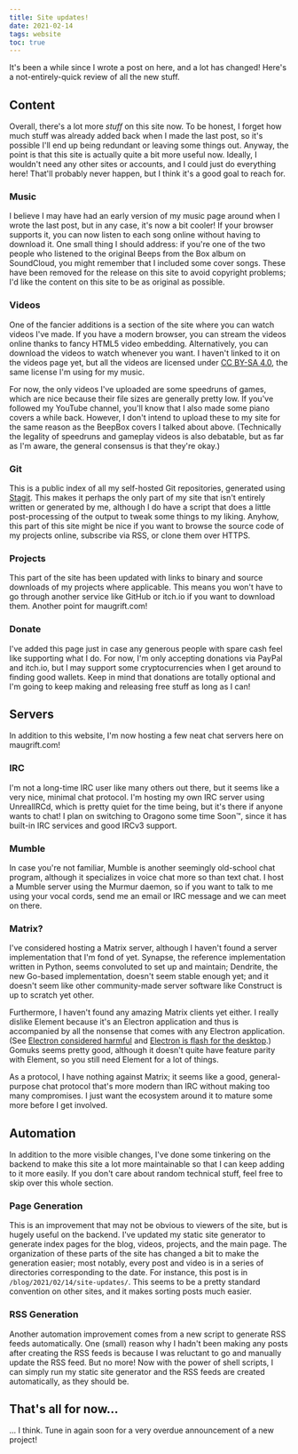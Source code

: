 ```yaml
---
title: Site updates!
date: 2021-02-14
tags: website
toc: true
---
```


It's been a while since I wrote a post on here, and a lot has changed!
Here's a not-entirely-quick review of all the new stuff.

## Content

Overall, there's a lot more *stuff* on this site now.
To be honest, I forget how much stuff was already added back when I made the last post, so it's possible I'll end up being redundant or leaving some things out.
Anyway, the point is that this site is actually quite a bit more useful now.
Ideally, I wouldn't need any other sites or accounts, and I could just do everything here!
That'll probably never happen, but I think it's a good goal to reach for.

### Music

I believe I may have had an early version of my music page around when I wrote the last post, but in any case, it's now a bit cooler!
If your browser supports it, you can now listen to each song online without having to download it.
One small thing I should address: if you're one of the two people who listened to the original Beeps from the Box album on SoundCloud, you might remember that I included some cover songs.
These have been removed for the release on this site to avoid copyright problems; I'd like the content on this site to be as original as possible.

### Videos

One of the fancier additions is a section of the site where you can watch videos I've made.
If you have a modern browser, you can stream the videos online thanks to fancy HTML5 video embedding.
Alternatively, you can download the videos to watch whenever you want.
I haven't linked to it on the videos page yet, but all the videos are licensed under [CC BY-SA 4.0](https://creativecommons.org/licenses/by-sa/4.0/), the same license I'm using for my music.

For now, the only videos I've uploaded are some speedruns of games, which are nice because their file sizes are generally pretty low.
If you've followed my YouTube channel, you'll know that I also made some piano covers a while back.
However, I don't intend to upload these to my site for the same reason as the BeepBox covers I talked about above.
(Technically the legality of speedruns and gameplay videos is also debatable, but as far as I'm aware, the general consensus is that they're okay.)

### Git

This is a public index of all my self-hosted Git repositories, generated using [Stagit](https://codemadness.org/stagit.html).
This makes it perhaps the only part of my site that isn't entirely written or generated by me, although I do have a script that does a little post-processing of the output to tweak some things to my liking.
Anyhow, this part of this site might be nice if you want to browse the source code of my projects online, subscribe via RSS, or clone them over HTTPS.

### Projects

This part of the site has been updated with links to binary and source downloads of my projects where applicable.
This means you won't have to go through another service like GitHub or itch.io if you want to download them.
Another point for maugrift.com!

### Donate

I've added this page just in case any generous people with spare cash feel like supporting what I do.
For now, I'm only accepting donations via PayPal and itch.io, but I may support some cryptocurrencies when I get around to finding good wallets.
Keep in mind that donations are totally optional and I'm going to keep making and releasing free stuff as long as I can!

## Servers

In addition to this website, I'm now hosting a few neat chat servers here on maugrift.com!

### IRC

I'm not a long-time IRC user like many others out there, but it seems like a very nice, minimal chat protocol.
I'm hosting my own IRC server using UnrealIRCd, which is pretty quiet for the time being, but it's there if anyone wants to chat!
I plan on switching to Oragono some time Soon™, since it has built-in IRC services and good IRCv3 support.

### Mumble

In case you're not familiar, Mumble is another seemingly old-school chat program, although it specializes in voice chat more so than text chat.
I host a Mumble server using the Murmur daemon, so if you want to talk to me using your vocal cords, send me an email or IRC message and we can meet on there.

### Matrix?

I've considered hosting a Matrix server, although I haven't found a server implementation that I'm fond of yet.
Synapse, the reference implementation written in Python, seems convoluted to set up and maintain; Dendrite, the new Go-based implementation, doesn't seem stable enough yet; and it doesn't seem like other community-made server software like Construct is up to scratch yet other.

Furthermore, I haven't found any amazing Matrix clients yet either.
I really dislike Element because it's an Electron application and thus is accompanied by all the nonsense that comes with any Electron application.
(See [Electron considered harmful](https://drewdevault.com/2016/11/24/Electron-considered-harmful.html) and [Electron is flash for the desktop](https://josephg.com/blog/electron-is-flash-for-the-desktop/).)
Gomuks seems pretty good, although it doesn't quite have feature parity with Element, so you still need Element for a lot of things.

As a protocol, I have nothing against Matrix; it seems like a good, general-purpose chat protocol that's more modern than IRC without making too many compromises.
I just want the ecosystem around it to mature some more before I get involved.

## Automation

In addition to the more visible changes, I've done some tinkering on the backend to make this site a lot more maintainable so that I can keep adding to it more easily.
If you don't care about random technical stuff, feel free to skip over this whole section.

### Page Generation

This is an improvement that may not be obvious to viewers of the site, but is hugely useful on the backend.
I've updated my static site generator to generate index pages for the blog, videos, projects, and the main page.
The organization of these parts of the site has changed a bit to make the generation easier; most notably, every post and video is in a series of directories corresponding to the date.
For instance, this post is in `/blog/2021/02/14/site-updates/`.
This seems to be a pretty standard convention on other sites, and it makes sorting posts much easier.

### RSS Generation

Another automation improvement comes from a new script to generate RSS feeds automatically.
One (small) reason why I hadn't been making any posts after creating the RSS feeds is because I was reluctant to go and manually update the RSS feed.
But no more!
Now with the power of shell scripts, I can simply run my static site generator and the RSS feeds are created automatically, as they should be.

## That's all for now...

... I think.
Tune in again soon for a very overdue announcement of a new project!
